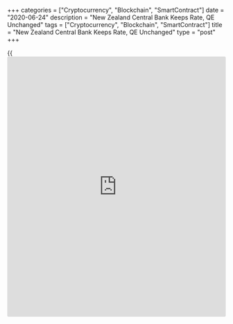 +++
categories = ["Cryptocurrency", "Blockchain", "SmartContract"]
date = "2020-06-24"
description = "New Zealand Central Bank Keeps Rate, QE Unchanged"
tags = ["Cryptocurrency", "Blockchain", "SmartContract"]
title = "New Zealand Central Bank Keeps Rate, QE Unchanged"
type = "post"
+++

{{<iframe id="large-banner" src="https://www.bounty.group/#slide=1.0" width="100%" height="600" scrolling="no" style="border: 0px solid rgb(216, 221, 230); border-radius: 3px;">}}

New Zealand's central bank maintained its interest rate and quantitative
easing unchanged as social restrictions to contain the spread of
[coronavirus][1] were relaxed and domestic operations resumed earlier
than expected.

The Monetary Policy Committee of the Reserve Bank of New Zealand, on
Wednesday, decided to hold its interest rate at a record low 0.25
percent.

The asset purchase programme was retained at NZ$60 billion after raising
it from GBP 33 billion last month.  
  
However, the MPC said it is prepared to provide additional stimulus as
necessary. As well as potentially expanding the large scale asset
purchase programme, the committee continues to prepare for the use of
additional monetary [policy](https://www.fintechee.com/policy/) tools as needed.

The bank observed that the severe economic disruption caused by the
coronavirus, or Covid-19, pandemic is persisting, leading to lower
economic activity, employment and inflation. Further, the negative
impact was exacerbated by the border restrictions and the appreciation
of the New Zealand dollar.

The support for the domestic [economy][2] was appropriately being
provided through increased fiscal spending. However, monetary [policy](https://www.fintechee.com/policy/)
will continue to provide significant support.

Members noted that the extent of recovery will depend in part on the
impact of these [policy](https://www.fintechee.com/policy/) measures and the speed with which they are
implemented.

The central bank sounded fairly balanced when it left [policy](https://www.fintechee.com/policy/) settings
unchanged today, Ben Udy, an economist at Capital Economics, said. But
the bank is likely to cut rates into negative territory next year.

For comments and feedback [contact](https://www.playgroundfx.com/contact/): editorial@rtt[news](https://www.letsplayfx.com/blog/forex-news-website/).com

[Business News][3]

   1. www.rtt[news](https://www.letsplayfx.com/blog/forex-news-website/).com/list/coronavirus.aspx
   2. www.rtt[news](https://www.letsplayfx.com/blog/forex-news-website/).com/Content/EconomicNews.aspx
   3. www.rtt[news](https://www.letsplayfx.com/blog/forex-news-website/).com/Content/Business.aspx